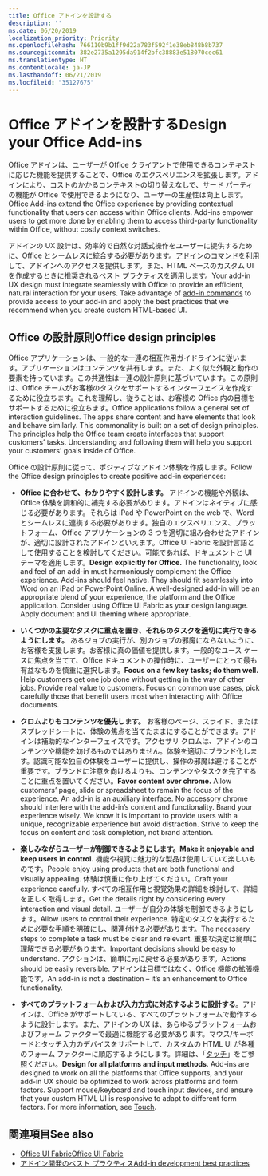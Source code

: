 ```yaml
---
title: Office アドインを設計する
description: ''
ms.date: 06/20/2019
localization_priority: Priority
ms.openlocfilehash: 766110b9b1ff9d22a783f592f1e38eb848b8b737
ms.sourcegitcommit: 382e2735a1295da914f2bfc38883e518070cec61
ms.translationtype: HT
ms.contentlocale: ja-JP
ms.lasthandoff: 06/21/2019
ms.locfileid: "35127675"
---
```

# <a name="design-your-office-add-ins"></a><span data-ttu-id="2ea8b-102">Office アドインを設計する</span><span class="sxs-lookup"><span data-stu-id="2ea8b-102">Design your Office Add-ins</span></span>

<span data-ttu-id="2ea8b-p101">Office アドインは、ユーザーが Office クライアントで使用できるコンテキストに応じた機能を提供することで、Office のエクスペリエンスを拡張します。アドインにより、コストのかかるコンテキストの切り替えなしで、サード パーティの機能が Office で使用できるようになり、ユーザーの生産性は向上します。</span><span class="sxs-lookup"><span data-stu-id="2ea8b-p101">Office Add-ins extend the Office experience by providing contextual functionality that users can access within Office clients. Add-ins empower users to get more done by enabling them to access third-party functionality within Office, without costly context switches.</span></span> 

<span data-ttu-id="2ea8b-p102">アドインの UX 設計は、効率的で自然な対話式操作をユーザーに提供するために、Office とシームレスに統合する必要があります。[アドインのコマンド](add-in-commands.md)を利用して、アドインへのアクセスを提供します。また、HTML ベースのカスタム UI を作成するときに推奨されるベスト プラクティスを適用します。</span><span class="sxs-lookup"><span data-stu-id="2ea8b-p102">Your add-in UX design must integrate seamlessly with Office to provide an efficient, natural interaction for your users. Take advantage of [add-in commands](add-in-commands.md) to provide access to your add-in and apply the best practices that we recommend when you create custom HTML-based UI.</span></span>

## <a name="office-design-principles"></a><span data-ttu-id="2ea8b-107">Office の設計原則</span><span class="sxs-lookup"><span data-stu-id="2ea8b-107">Office design principles</span></span>

<span data-ttu-id="2ea8b-p103">Office アプリケーションは、一般的な一連の相互作用ガイドラインに従います。アプリケーションはコンテンツを共有します。また、よく似た外観と動作の要素を持っています。この共通性は一連の設計原則に基づいています。この原則は、Office チームがお客様のタスクをサポートするインターフェイスを作成するために役立ちます。これを理解し、従うことは、お客様の Office 内の目標をサポートするために役立ちます。</span><span class="sxs-lookup"><span data-stu-id="2ea8b-p103">Office applications follow a general set of interaction guidelines. The apps share content and have elements that look and behave similarly. This commonality is built on a set of design principles. The principles help the Office team create interfaces that support customers’ tasks. Understanding and following them will help you support your customers’ goals inside of Office.</span></span>

<span data-ttu-id="2ea8b-113">Office の設計原則に従って、ポジティブなアドイン体験を作成します。</span><span class="sxs-lookup"><span data-stu-id="2ea8b-113">Follow the Office design principles to create positive add-in experiences:</span></span>

- <span data-ttu-id="2ea8b-p104">**Office に合わせて、わかりやすく設計します。** アドインの機能や外観は、Office 体験を調和的に補完する必要があります。アドインはネイティブに感じる必要があります。それらは iPad や PowerPoint on the web で、Word とシームレスに連携する必要があります。独自のエクスペリエンス、プラットフォーム、Office アプリケーションの 3 つを適切に組み合わせたアドインが、適切に設計されたアドインといえます。Office UI Fabric を設計言語として使用することを検討してください。可能であれば、ドキュメントと UI テーマを適用します。</span><span class="sxs-lookup"><span data-stu-id="2ea8b-p104">**Design explicitly for Office.** The functionality, look and feel of an add-in must harmoniously complement the Office experience. Add-ins should feel native. They should fit seamlessly into Word on an iPad or PowerPoint Online. A well-designed add-in will be an appropriate blend of your experience, the platform and the Office application. Consider using Office UI Fabric as your design language. Apply document and UI theming where appropriate.</span></span>

- <span data-ttu-id="2ea8b-p105">**いくつかの主要なタスクに重点を置き、それらのタスクを適切に実行できるようにします。** あるジョブの実行が、別のジョブの邪魔にならないように、お客様を支援します。お客様に真の価値を提供します。一般的なユース ケースに焦点を当てて、Office ドキュメントの操作時に、ユーザーにとって最も有益なものを慎重に選択します。</span><span class="sxs-lookup"><span data-stu-id="2ea8b-p105">**Focus on a few key tasks; do them well.** Help customers get one job done without getting in the way of other jobs. Provide real value to customers. Focus on common use cases, pick carefully those that benefit users most when interacting with Office documents.</span></span>

- <span data-ttu-id="2ea8b-p106">**クロムよりもコンテンツを優先します。** お客様のページ、スライド、またはスプレッドシートに、体験の焦点を当てたままにすることができます。アドインは補助的なインターフェイスです。アクセサリ クロムは、アドインのコンテンツや機能を妨げるものではありません。体験を適切にブランド化します。認識可能な独自の体験をユーザーに提供し、操作の邪魔は避けることが重要です。ブランドに注意を向けるよりも、コンテンツやタスクを完了することに重点を置いてください。</span><span class="sxs-lookup"><span data-stu-id="2ea8b-p106">**Favor content over chrome.** Allow customers’ page, slide or spreadsheet to remain the focus of the experience. An add-in is an auxiliary interface. No accessory chrome should interfere with the add-in’s content and functionality. Brand your experience wisely. We know it is important to provide users with a unique, recognizable experience but avoid distraction. Strive to keep the focus on content and task completion, not brand attention.</span></span>

- <span data-ttu-id="2ea8b-132">**楽しみながらユーザーが制御できるようにします。**</span><span class="sxs-lookup"><span data-stu-id="2ea8b-132">**Make it enjoyable and keep users in control.**</span></span> <span data-ttu-id="2ea8b-133">機能や視覚に魅力的な製品は使用していて楽しいものです。</span><span class="sxs-lookup"><span data-stu-id="2ea8b-133">People enjoy using products that are both functional and visually appealing.</span></span> <span data-ttu-id="2ea8b-134">体験は慎重に作り上げてください。</span><span class="sxs-lookup"><span data-stu-id="2ea8b-134">Craft your experience carefully.</span></span> <span data-ttu-id="2ea8b-135">すべての相互作用と視覚効果の詳細を検討して、詳細を正しく取得します。</span><span class="sxs-lookup"><span data-stu-id="2ea8b-135">Get the details right by considering every interaction and visual detail.</span></span> <span data-ttu-id="2ea8b-136">ユーザーが自分の体験を制御できるようにします。</span><span class="sxs-lookup"><span data-stu-id="2ea8b-136">Allow users to control their experience.</span></span> <span data-ttu-id="2ea8b-137">特定のタスクを実行するために必要な手順を明確にし、関連付ける必要があります。</span><span class="sxs-lookup"><span data-stu-id="2ea8b-137">The necessary steps to complete a task must be clear and relevant.</span></span> <span data-ttu-id="2ea8b-138">重要な決定は簡単に理解できる必要があります。</span><span class="sxs-lookup"><span data-stu-id="2ea8b-138">Important decisions should be easy to understand.</span></span> <span data-ttu-id="2ea8b-139">アクションは、簡単に元に戻せる必要があります。</span><span class="sxs-lookup"><span data-stu-id="2ea8b-139">Actions should be easily reversible.</span></span> <span data-ttu-id="2ea8b-140">アドインは目標ではなく、Office 機能の拡張機能です。</span><span class="sxs-lookup"><span data-stu-id="2ea8b-140">An add-in is not a destination – it’s an enhancement to Office functionality.</span></span>

- <span data-ttu-id="2ea8b-p108">**すべてのプラットフォームおよび入力方式に対応するように設計する**。アドインは、Office がサポートしている、すべてのプラットフォームで動作するように設計します。また、アドインの UX は、あらゆるプラットフォームおよびフォーム ファクターで最適に機能する必要があります。マウス/キーボードとタッチ入力のデバイスをサポートして、カスタムの HTML UI が各種のフォーム ファクターに順応するようにします。詳細は、「[タッチ](../concepts/add-in-development-best-practices.md#optimize-for-touch)」をご参照ください。</span><span class="sxs-lookup"><span data-stu-id="2ea8b-p108">**Design for all platforms and input methods**. Add-ins are designed to work on all the platforms that Office supports, and your add-in UX should be optimized to work across platforms and form factors. Support mouse/keyboard and touch input devices, and ensure that your custom HTML UI is responsive to adapt to different form factors. For more information, see [Touch](../concepts/add-in-development-best-practices.md#optimize-for-touch).</span></span> 

## <a name="see-also"></a><span data-ttu-id="2ea8b-145">関連項目</span><span class="sxs-lookup"><span data-stu-id="2ea8b-145">See also</span></span>
- [<span data-ttu-id="2ea8b-146">Office UI Fabric</span><span class="sxs-lookup"><span data-stu-id="2ea8b-146">Office UI Fabric</span></span>](https://developer.microsoft.com/ja-JP/fabric) 
- [<span data-ttu-id="2ea8b-147">アドイン開発のベスト プラクティス</span><span class="sxs-lookup"><span data-stu-id="2ea8b-147">Add-in development best practices</span></span>](../concepts/add-in-development-best-practices.md)

